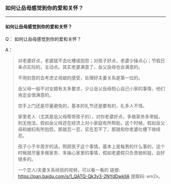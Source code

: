 ### 如何让岳母感觉到你的爱和关怀？
---
#### 如何让岳母感觉到你的爱和关怀？
Q：
如何让岳母感觉到你的爱和关怀？

A：
> 对老婆好点，老婆就不去吐槽或抱怨；对孩子好点，老婆少操点心；节假日来点实际的，主动点。其实老婆满意了，岳父岳母也会满意的。
>
> 不用刻意的去考虑丈母娘的感受，处理好夫妻关系是第一位的。
>
> 岳父母一般不对女婿有太多要求，少让岳父岳母担心自己小家的事情，他们肯定会很满意的。
>
> 空手上门还是尽量避免的，基本的礼节还是要有的，礼多人不怪。
>
> 家里老人（尤其是岳父母帮带孩子的），对你老婆好点，多做家务多带娃，别无他法。假如岳父母还在经济上对小家庭有所帮助，这个时候，假如岳父母和媳妇有所抱怨，那就忍一忍，实在忍不了，那就和你老婆吐槽下继续忍。
>
> 孩子小于半周岁的话，照顾孩子这个事情，基本上是每男的什么事的，这个时候就尽量多做家务、多操心家里的事情，假如老婆假只负责她和娃，会好很多的。
>
> 一个恋人/夫妻关系经验的视频，可以看一看的 链接: https://pan.baidu.com/s/1_QATQ-Qk3v3-2NYdDwkllA 提取码: em2x。